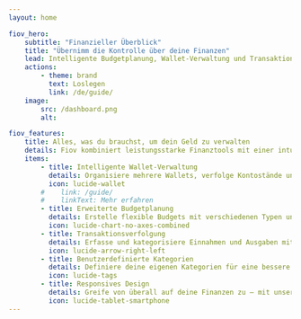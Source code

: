 ```yaml
---
layout: home

fiov_hero:
    subtitle: "Finanzieller Überblick"
    title: "Übernimm die Kontrolle über deine Finanzen"
    lead: Intelligente Budgetplanung, Wallet-Verwaltung und Transaktionsverfolgung – alles in einer schönen, intuitiven App.
    actions:
        - theme: brand
          text: Loslegen
          link: /de/guide/
    image:
        src: /dashboard.png
        alt:

fiov_features:
    title: Alles, was du brauchst, um dein Geld zu verwalten
    details: Fiov kombiniert leistungsstarke Finanztools mit einer intuitiven Oberfläche, um Budgetierung mühelos und effektiv zu machen.
    items:
        - title: Intelligente Wallet-Verwaltung
          details: Organisiere mehrere Wallets, verfolge Kontostände und verwalte all deine Finanzkonten an einem Ort.
          icon: lucide-wallet
        #    link: /guide/
        #    linkText: Mehr erfahren
        - title: Erweiterte Budgetplanung
          details: Erstelle flexible Budgets mit verschiedenen Typen und Status. Setze Ziele und verfolge automatisch deinen Fortschritt.
          icon: lucide-chart-no-axes-combined
        - title: Transaktionsverfolgung
          details: Erfasse und kategorisiere Einnahmen und Ausgaben mit Unterstützung für wiederkehrende Transaktionen und benutzerdefinierte Kategorien.
          icon: lucide-arrow-right-left
        - title: Benutzerdefinierte Kategorien
          details: Definiere deine eigenen Kategorien für eine bessere Finanzorganisation und Einblicke in deine Ausgabengewohnheiten.
          icon: lucide-tags
        - title: Responsives Design
          details: Greife von überall auf deine Finanzen zu – mit unserem modernen, responsiven Design, unterstützt von Livewire und Tailwind CSS.
          icon: lucide-tablet-smartphone
---
```


<custom-homepage />
